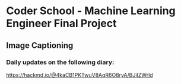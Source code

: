# Coder School - Machine Learning Engineer Final Project

## Image Captioning

### Daily updates on the following diary:
https://hackmd.io/@4kaCB1PKTwuV8AqR6O8ryA/BJiIZWrld
